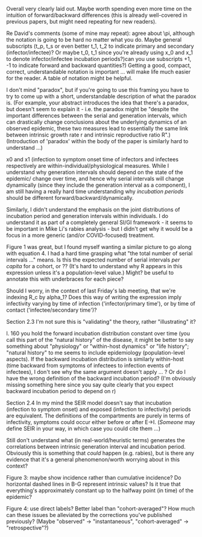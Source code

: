 Overall  very clearly laid out. Maybe worth spending even more time on the intuition of forward/backward differences (this is already well-covered in previous papers, but might need repeating for new readers).

Re David's comments (some of mine may repeat): agree about \pi, although the notation is going to be hard no matter what you do. Maybe general subscripts (t_p, t_s or even better t_1, t_2 to indicate primary and secondary  (infector/infectee)? Or maybe t_0, t_1 since you're already using x_0 and x_1 to denote infector/infectee incubation periods?)can you use subscripts +1, -1 to indicate forward and backward quantities?) Getting a good, compact, correct, understandable notation is important ... will make life much easier for the reader. A table of notation might be helpful.

I don't mind "paradox", but if you're going to use this framing you have to try to come up with a short, understandable description of what the paradox is. (For example, your abstract introduces the idea that there's a paradox, but doesn't seem to explain it - i.e. the paradox might be "despite the important differences between the serial and generation intervals, which can drastically change conclusions about the underlying dynamics of an observed epidemic, these two measures lead to essentially the same link between intrinsic growth rate r and intrinsic reproductive ratio R".)  (Introduction of 'paradox' within the body of the paper is similarly hard to understand ...)

x0 and x1 (infection to symptom onset time of infectors and infectees respectively are within-individual/physiological measures. While I understand why generation intervals should depend on the state of the epidemic/ change over time, and hence why serial intervals will change dynamically (since they include the generation interval as a component), I am still having a really hard time understanding why *incubation periods* should be different forward/backward/dynamically.

Similarly, I didn't understand the emphasis on the joint distributions of incubation period and generation intervals within individuals. I do understand it as part of a completely general SI/GI framework - it seems to be important in Mike Li's rabies analysis - but I didn't get why it would be a focus in a more generic (and/or COVID-focused) treatment.

Figure 1 was great, but I found myself wanting a similar picture to go along with equation 4. I had a hard time grasping what "the total number of serial intervals ..." means. Is this the expected number of serial intervals *per capita* for a cohort, or ?? (It's hard to understand why R appears in this expression unless it's a population-level value.) Might? be useful to annotate this with underbraces for each piece?

Should I worry, in the context of last Friday's lab meeting, that we're indexing R_c by alpha_1? Does this way of writing the expression imply infectivity varying by time of infection ('infector/primary time'), or by time of contact ('infectee/secondary time')?

Section 2.3 I'm not sure this is "validating" the theory, rather "illustrating" it?

l. 160 you hold the forward incubation distribution constant over time (you call this part of the "natural history" of the disease, it might be better to say something about "physiology" or "within-host dynamics" or "life history"; "natural history" to me seems to include epidemiology (population-level aspects). If the backward incubation distribution is similarly within-host (time backward from symptoms of infectees to infection events of infectees), I don't see why the same argument doesn't apply ... ? Or do I have the wrong definition of the backward incubation period? (I'm obviously missing something here since you say quite clearly that you expect backward incubation period to depend on r)

Section 2.4 In my mind the SEIR model doesn't say that incubation (infection to symptom onset) and exposed (infection to infectivity) periods are equivalent. The definitions of the compartments are purely in terms of infectivity, symptoms could occur either before or after E->I. (*Someone* may define SEIR in your way, in which case you could cite them ...)

Still don't understand what (in real-world/heuristic terms) generates the correlations between intrinsic generation interval and incubation period. Obviously this is something that *could* happen (e.g. rabies), but is there any evidence that it's a general phenomenon/worth worrying about in this context?

Figure 3: maybe show incidence rather than cumulative incidence? Do horizontal dashed lines in B-G represent intrinsic values? Is it true that everything's approximately constant up to the halfway point (in time) of the epidemic?

Figure 4: use direct labels? Better label than "cohort-averaged"? How much can these issues be alleviated by the corrections you've published previously? (Maybe "observed" -> "instantaneous", "cohort-averaged" -> "retrospective"?)